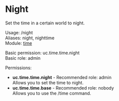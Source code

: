 Night
====
Set the time in a certain world to night.

Usage: /night<br>
Aliases: night, nighttime<br>
Module: [time](../modules/time.md)<br>

Basic permission: uc.time.time.night<br>
Basic role: admin<br>

Permissions: <br>
* **uc.time.time.night** - Recommended role: admin<br>Allows you to set the time to night.
* **uc.time.time.base** - Recommended role: nobody<br>Allows you to use the /time command.
